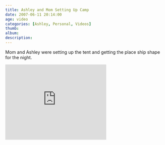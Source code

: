 ```yaml
---
title: Ashley and Mom Setting Up Camp
date: 2007-06-11 20:14:00
age: video
categories: [Ashley, Personal, Videos]
thumb: 
album: 
description: 
---
```

Mom and Ashley were setting up the tent and getting the place ship shape for the night.

<iframe src="https://skydrive.live.com/embed?cid=F443C8FEC5D6FFCE&amp;resid=F443C8FEC5D6FFCE%21205&amp;authkey=AKkOZ8t3T_u0hcs" width="320" height="240" frameborder="0" scrolling="no"></iframe>